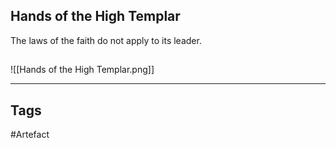 ## Hands of the High Templar
The laws of the faith do not apply to its leader.
## 
![[Hands of the High Templar.png]]

---
## Tags
#Artefact